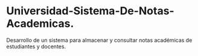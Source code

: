 # Universidad-Sistema-De-Notas-Academicas.
Desarrollo de un sistema para almacenar y consultar notas académicas de estudiantes y docentes.
